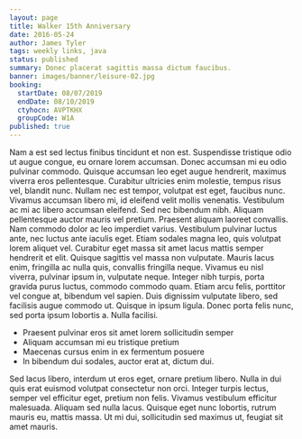 ```yaml
---
layout: page
title: Walker 15th Anniversary
date: 2016-05-24
author: James Tyler
tags: weekly links, java
status: published
summary: Donec placerat sagittis massa dictum faucibus.
banner: images/banner/leisure-02.jpg
booking:
  startDate: 08/07/2019
  endDate: 08/10/2019
  ctyhocn: AVPTKHX
  groupCode: W1A
published: true
---
```

Nam a est sed lectus finibus tincidunt et non est. Suspendisse tristique odio ut augue congue, eu ornare lorem accumsan. Donec accumsan mi eu odio pulvinar commodo. Quisque accumsan leo eget augue hendrerit, maximus viverra eros pellentesque. Curabitur ultricies enim molestie, tempus risus vel, blandit nunc. Nullam nec est tempor, volutpat est eget, faucibus nunc. Vivamus accumsan libero mi, id eleifend velit mollis venenatis. Vestibulum ac mi ac libero accumsan eleifend. Sed nec bibendum nibh. Aliquam pellentesque auctor mauris vel pretium. Praesent aliquam laoreet convallis. Nam commodo dolor ac leo imperdiet varius. Vestibulum pulvinar luctus ante, nec luctus ante iaculis eget. Etiam sodales magna leo, quis volutpat lorem aliquet vel. Curabitur eget massa sit amet lacus mattis semper hendrerit et elit.
Quisque sagittis vel massa non vulputate. Mauris lacus enim, fringilla ac nulla quis, convallis fringilla neque. Vivamus eu nisl viverra, pulvinar ipsum in, vulputate neque. Integer nibh turpis, porta gravida purus luctus, commodo commodo quam. Etiam arcu felis, porttitor vel congue at, bibendum vel sapien. Duis dignissim vulputate libero, sed facilisis augue commodo ut. Quisque in ipsum ligula. Donec porta felis nunc, sed porta ipsum lobortis a. Nulla facilisi.

* Praesent pulvinar eros sit amet lorem sollicitudin semper
* Aliquam accumsan mi eu tristique pretium
* Maecenas cursus enim in ex fermentum posuere
* In bibendum dui sodales, auctor erat at, dictum dui.

Sed lacus libero, interdum ut eros eget, ornare pretium libero. Nulla in dui quis erat euismod volutpat consectetur non orci. Integer turpis lectus, semper vel efficitur eget, pretium non felis. Vivamus vestibulum efficitur malesuada. Aliquam sed nulla lacus. Quisque eget nunc lobortis, rutrum mauris eu, mattis massa. Ut mi dui, sollicitudin sed maximus ut, feugiat sit amet mauris.
